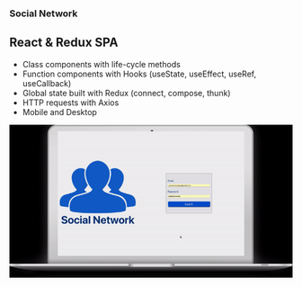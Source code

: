

### Social Network
## React & Redux SPA  
- Class components with life-cycle methods
- Function components with Hooks
 (useState, useEffect, useRef, useCallback)
- Global state built with Redux (connect, compose, thunk) 
- HTTP requests with Axios
- Mobile and Desktop 

<img src="https://github.com/YevhenYevhen/YevhenYevhen/blob/main/readme.gif" />
